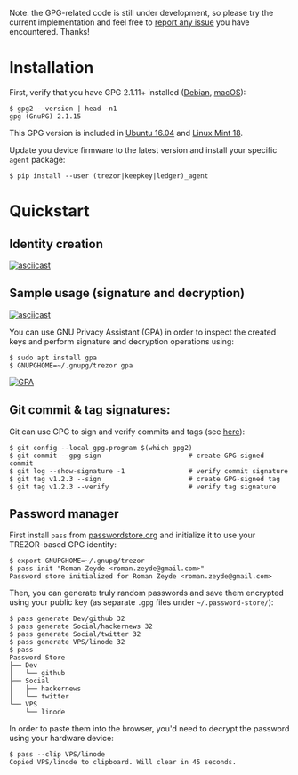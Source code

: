 Note: the GPG-related code is still under development, so please try the current implementation
and feel free to [report any issue](https://github.com/romanz/trezor-agent/issues) you have encountered.
Thanks!

# Installation

First, verify that you have GPG 2.1.11+ installed
([Debian](https://gist.github.com/vt0r/a2f8c0bcb1400131ff51),
[macOS](https://sourceforge.net/p/gpgosx/docu/Download/)):

```
$ gpg2 --version | head -n1
gpg (GnuPG) 2.1.15
```

This GPG version is included in [Ubuntu 16.04](https://launchpad.net/ubuntu/+source/gnupg2)
and [Linux Mint 18](https://community.linuxmint.com/software/view/gnupg2).

Update you device firmware to the latest version and install your specific `agent` package:

```
$ pip install --user (trezor|keepkey|ledger)_agent
```

# Quickstart

## Identity creation
[![asciicast](https://asciinema.org/a/90416.png)](https://asciinema.org/a/90416)

## Sample usage (signature and decryption)
[![asciicast](https://asciinema.org/a/120441.png)](https://asciinema.org/a/120441)

You can use GNU Privacy Assistant (GPA) in order to inspect the created keys
and perform signature and decryption operations using:

```
$ sudo apt install gpa
$ GNUPGHOME=~/.gnupg/trezor gpa
```
[![GPA](https://cloud.githubusercontent.com/assets/9900/20224804/053d7474-a849-11e6-87f3-ab07dc536158.png)](https://www.gnupg.org/related_software/swlist.html#gpa)

## Git commit & tag signatures:
Git can use GPG to sign and verify commits and tags (see [here](https://git-scm.com/book/en/v2/Git-Tools-Signing-Your-Work)):
```
$ git config --local gpg.program $(which gpg2)
$ git commit --gpg-sign                      # create GPG-signed commit
$ git log --show-signature -1                # verify commit signature
$ git tag v1.2.3 --sign                      # create GPG-signed tag
$ git tag v1.2.3 --verify                    # verify tag signature
```

## Password manager

First install `pass` from [passwordstore.org](https://www.passwordstore.org/) and initialize it to use your TREZOR-based GPG identity:
```
$ export GNUPGHOME=~/.gnupg/trezor
$ pass init "Roman Zeyde <roman.zeyde@gmail.com>"
Password store initialized for Roman Zeyde <roman.zeyde@gmail.com>
```
Then, you can generate truly random passwords and save them encrypted using your public key (as separate `.gpg` files under `~/.password-store/`):
```
$ pass generate Dev/github 32
$ pass generate Social/hackernews 32
$ pass generate Social/twitter 32
$ pass generate VPS/linode 32
$ pass
Password Store
├── Dev
│   └── github
├── Social
│   ├── hackernews
│   └── twitter
└── VPS
    └── linode
```
In order to paste them into the browser, you'd need to decrypt the password using your hardware device:
```
$ pass --clip VPS/linode
Copied VPS/linode to clipboard. Will clear in 45 seconds.
```
